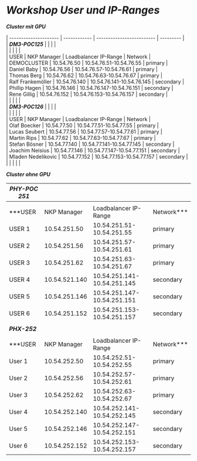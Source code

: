 
# ***Workshop User und IP-Ranges***

***Cluster mit GPU***

| --------------------- | ------------ | ------------------------- | --------- |  
| ***DM3-POC125***      |              |                           |           |  
|                       |              |                           |           |  
| USER                  | NKP Manager  | Loadbalancer IP-Range     | Network   |  
| DEMOCLUSTER           | 10.54.76.50  | 10.54.76.51-10.54.76.55   | primary   |  
| Daniel Baby           | 10.54.76.56  | 10.54.76.57-10.54.76.61   | primary   |  
| Thomas Berg           | 10.54.76.62  | 10.54.76.63-10.54.76.67   | primary   |  
| Ralf Frankemöller     | 10.54.76.140 | 10.54.76.141-10.54.76.145 | secondary |  
| Phillip Hagen         | 10.54.76.146 | 10.54.76.147-10.54.76.151 | secondary |  
| Rene Gillig           | 10.54.76.152 | 10.54.76.153-10.54.76.157 | secondary |  
|                       |              |                           |           |  
| ***DM3-POC126***      |              |                           |           |  
|                       |              |                           |           |  
| USER                  | NKP Manager  | Loadbalancer IP-Range     | Network  |  
| Olaf Boecker          | 10.54.77.50  | 10.54.77.51-10.54.77.55   | primary   |  
| Lucas Seubert         | 10.54.77.56  | 10.54.77.57-10.54.77.61   | primary   |  
| Martin Rips           | 10.54.77.62  | 10.54.77.63-10.54.77.67   | primary   |  
| Stefan Bösner         | 10.54.77.140 | 10.54.77.141-10.54.77.145 | secondary |  
| Joachim Neisius       | 10.54.77.146 | 10.54.77.147-10.54.77.151 | secondary |  
| Mladen Nedelikovic    | 10.54.77.152 | 10.54.77.153-10.54.77.157 | secondary |  
|                       |              |                           |           |  



***Cluster ohne GPU***

| ***PHY-POC 251*** |               |                             |           |
| ----------- | ------------- | --------------------------- | --------- |
|             |               |                             |           |
| ***USER        | NKP Manager   | Loadbalancer IP-Range       | Network***   |
| USER 1      | 10.54.251.50  | 10.54.251.51-10.54.251.55   | primary   |
| USER 2      | 10.54.251.56  | 10.54.251.57-10.54.251.61   | primary   |
| USER 3      | 10.54.251.62  | 10.54.251.63-10.54.251.67   | primary   |
| USER 4      | 10.54.521.140 | 10.54.251.141-10.54.251.145 | secondary |
| USER 5      | 10.54.251.146 | 10.54.251.147-10.54.251.151 | secondary |
| USER 6      | 10.54.251.152 | 10.54.251.153-10.54.251.157 | secondary |
|             |               |                             |           |
| ***PHX-252***     |               |                             |           |
|             |               |                             |           |
| ***USER        | NKP Manager   | Loadbalancer IP-Range       | Network***   |
| User 1      | 10.54.252.50  | 10.54.252.51-10.54.252.55   | primary   |
| User 2      | 10.54.252.56  | 10.54.252.57-10.54.252.61   | primary   |
| User 3      | 10.54.252.62  | 10.54.252.63-10.54.252.67   | primary   |
| User 4      | 10.54.252.140 | 10.54.252.141-10.54.252.145 | secondary |
| User 5      | 10.54.252.146 | 10.54.252.147-10.54.252.151 | secondary |
| User 6      | 10.54.252.152 | 10.54.252.153-10.54.252.157 | secondary |
